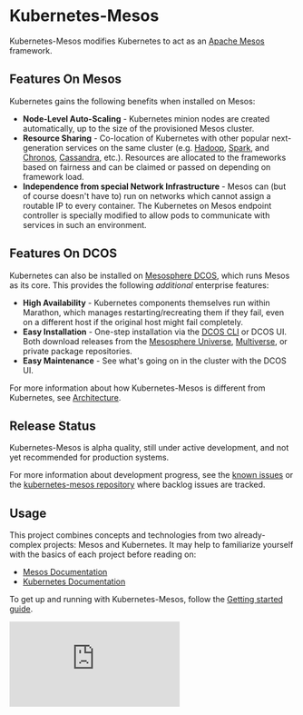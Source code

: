 # Kubernetes-Mesos

Kubernetes-Mesos modifies Kubernetes to act as an [Apache Mesos](http://mesos.apache.org/) framework.

## Features On Mesos

Kubernetes gains the following benefits when installed on Mesos:

- **Node-Level Auto-Scaling** - Kubernetes minion nodes are created automatically, up to the size of the provisioned Mesos cluster.
- **Resource Sharing** - Co-location of Kubernetes with other popular next-generation services on the same cluster (e.g. [Hadoop](https://github.com/mesos/hadoop), [Spark](http://spark.apache.org/), and [Chronos](https://mesos.github.io/chronos/), [Cassandra](http://mesosphere.github.io/cassandra-mesos/), etc.). Resources are allocated to the frameworks based on fairness and can be claimed or passed on depending on framework load.
- **Independence from special Network Infrastructure** - Mesos can (but of course doesn't have to) run on networks which cannot assign a routable IP to every container. The Kubernetes on Mesos endpoint controller is specially modified to allow pods to communicate with services in such an environment.

## Features On DCOS

Kubernetes can also be installed on [Mesosphere DCOS](https://mesosphere.com/learn/), which runs Mesos as its core. This provides the following *additional* enterprise features:

- **High Availability** - Kubernetes components themselves run within Marathon, which manages restarting/recreating them if they fail, even on a different host if the original host might fail completely.
- **Easy Installation** - One-step installation via the [DCOS CLI](https://github.com/mesosphere/dcos-cli) or DCOS UI. Both download releases from the [Mesosphere Universe](https://github.com/mesosphere/universe), [Multiverse](https://github.com/mesosphere/multiverse), or private package repositories.
- **Easy Maintenance** - See what's going on in the cluster with the DCOS UI.

For more information about how Kubernetes-Mesos is different from Kubernetes, see [Architecture](./docs/architecture.md).

## Release Status

Kubernetes-Mesos is alpha quality, still under active development, and not yet recommended for production systems.

For more information about development progress, see the [known issues](./docs/issues.md) or the [kubernetes-mesos repository](https://github.com/mesosphere/kubernetes-mesos) where backlog issues are tracked.

## Usage

This project combines concepts and technologies from two already-complex projects: Mesos and Kubernetes. It may help to familiarize yourself with the basics of each project before reading on:

* [Mesos Documentation](http://mesos.apache.org/documentation/latest)
* [Kubernetes Documentation](../../README.md)

To get up and running with Kubernetes-Mesos, follow the [Getting started guide](../../docs/getting-started-guides/mesos.md).


[![Analytics](https://kubernetes-site.appspot.com/UA-36037335-10/GitHub/contrib/mesos/README.md?pixel)]()
